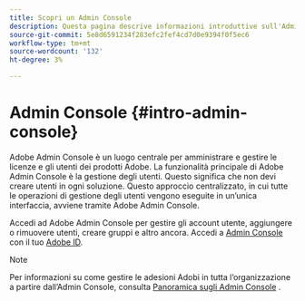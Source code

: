 ```yaml
---
title: Scopri un Admin Console
description: Questa pagina descrive informazioni introduttive sull'Admin Console.
source-git-commit: 5e8d6591234f283efc2fef4cd7d0e9394f0f5ec6
workflow-type: tm+mt
source-wordcount: '132'
ht-degree: 3%

---
```



# Admin Console {#intro-admin-console}

Adobe Admin Console è un luogo centrale per amministrare e gestire le licenze e gli utenti dei prodotti Adobe. La funzionalità principale di Adobe Admin Console è la gestione degli utenti. Questo significa che non devi creare utenti in ogni soluzione. Questo approccio centralizzato, in cui tutte le operazioni di gestione degli utenti vengono eseguite in un’unica interfaccia, avviene tramite Adobe Admin Console.

Accedi ad Adobe Admin Console per gestire gli account utente, aggiungere o rimuovere utenti, creare gruppi e altro ancora. Accedi a [Admin Console](https://adminconsole.adobe.com) con il tuo [Adobe ID](/help/onboarding/learn-concepts/adobe-id.md).

>[!NOTE]
>Per informazioni su come gestire le adesioni Adobi in tutta l’organizzazione a partire dall’Admin Console, consulta [Panoramica sugli Admin Console](https://helpx.adobe.com/it/enterprise/using/admin-console.html) .